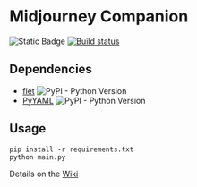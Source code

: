 # Midjourney Companion
![Static Badge](https://img.shields.io/badge/python_tested_versions-3.8.0_%7C_3.11.7-blue) [![Build status](https://ci.appveyor.com/api/projects/status/le4qjygw7i2qdr6q?svg=true)](https://ci.appveyor.com/project/MiPnamic/aiprompt)

## Dependencies
- [flet](https://github.com/flet-dev/flet) ![PyPI - Python Version](https://img.shields.io/pypi/pyversions/flet)
- [PyYAML](https://github.com/yaml/pyyaml/) ![PyPI - Python Version](https://img.shields.io/pypi/pyversions/pyyaml)

## Usage
```
pip install -r requirements.txt
python main.py
```

Details on the [Wiki](https://github.com/Solexma/aiprompt/wiki)

